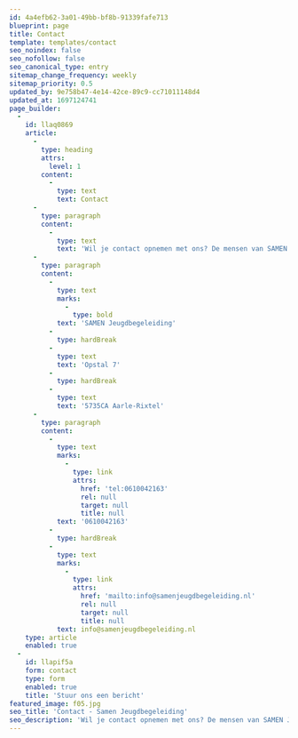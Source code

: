 ```yaml
---
id: 4a4efb62-3a01-49bb-bf8b-91339fafe713
blueprint: page
title: Contact
template: templates/contact
seo_noindex: false
seo_nofollow: false
seo_canonical_type: entry
sitemap_change_frequency: weekly
sitemap_priority: 0.5
updated_by: 9e758b47-4e14-42ce-89c9-cc71011148d4
updated_at: 1697124741
page_builder:
  -
    id: llaq0869
    article:
      -
        type: heading
        attrs:
          level: 1
        content:
          -
            type: text
            text: Contact
      -
        type: paragraph
        content:
          -
            type: text
            text: 'Wil je contact opnemen met ons? De mensen van SAMEN Jeugdbegeleiding staan je graag te woord! Hieronder staat hoe je ons kunt bereiken.'
      -
        type: paragraph
        content:
          -
            type: text
            marks:
              -
                type: bold
            text: 'SAMEN Jeugdbegeleiding'
          -
            type: hardBreak
          -
            type: text
            text: 'Opstal 7'
          -
            type: hardBreak
          -
            type: text
            text: '5735CA Aarle-Rixtel'
      -
        type: paragraph
        content:
          -
            type: text
            marks:
              -
                type: link
                attrs:
                  href: 'tel:0610042163'
                  rel: null
                  target: null
                  title: null
            text: '0610042163'
          -
            type: hardBreak
          -
            type: text
            marks:
              -
                type: link
                attrs:
                  href: 'mailto:info@samenjeugdbegeleiding.nl'
                  rel: null
                  target: null
                  title: null
            text: info@samenjeugdbegeleiding.nl
    type: article
    enabled: true
  -
    id: llapif5a
    form: contact
    type: form
    enabled: true
    title: 'Stuur ons een bericht'
featured_image: f05.jpg
seo_title: 'Contact - Samen Jeugdbegeleiding'
seo_description: 'Wil je contact opnemen met ons? De mensen van SAMEN Jeugdbegeleiding staan je graag te woord!'
---
```

